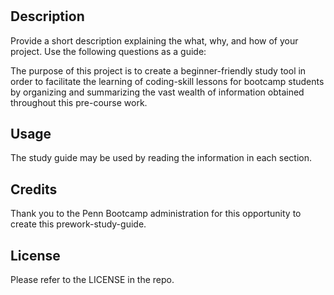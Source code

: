 # <Prework Study Guide>

## Description

Provide a short description explaining the what, why, and how of your project. Use the following questions as a guide:

The purpose of this project is to create a beginner-friendly study tool in order to facilitate the learning of coding-skill lessons for bootcamp students by organizing and summarizing the vast wealth of information obtained throughout this pre-course work.


## Usage

The study guide may be used by reading the information in each section.


## Credits

Thank you to the Penn Bootcamp administration for this opportunity to create this prework-study-guide.

## License

Please refer to the LICENSE in the repo.
